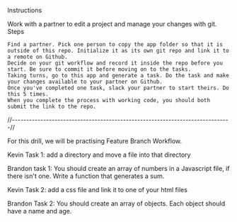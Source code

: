 Instructions

Work with a partner to edit a project and manage your changes with git.
Steps

    Find a partner. Pick one person to copy the app folder so that it is outside of this repo. Initialize it as its own git repo and link it to a remote on Github.
    Decide on your git workflow and record it inside the repo before you start. Be sure to commit it before moving on to the tasks.
    Taking turns, go to this app and generate a task. Do the task and make your changes available to your partner on Github.
    Once you've completed one task, slack your partner to start theirs. Do this 5 times.
    When you complete the process with working code, you should both submit the link to the repo.

//-----------------------------------------------------------------------------//

For this drill, we will be practising Feature Branch Workflow.

Kevin Task 1: add a directory and move a file into that directory

Brandon task 1: You should create an array of numbers in a Javascript file, if there isn't one. Write a function that generates a sum.

Kevin Task 2: add a css file and link it to one of your html files

Brandon Task 2: You should create an array of objects. Each object should have a name and age.
